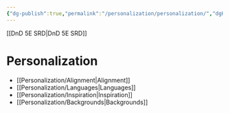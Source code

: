 ```yaml
---
{"dg-publish":true,"permalink":"/personalization/personalization/","dgHomeLink":false,"dgPassFrontmatter":true}
---
```


[[DnD 5E SRD|DnD 5E SRD]]
# Personalization
- [[Personalization/Alignment|Alignment]]
- [[Personalization/Languages|Languages]]
- [[Personalization/Inspiration|Inspiration]]
- [[Personalization/Backgrounds|Backgrounds]]
